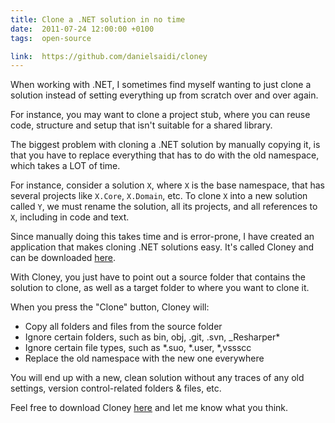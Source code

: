 ```yaml
---
title: Clone a .NET solution in no time
date:  2011-07-24 12:00:00 +0100
tags:  open-source

link:  https://github.com/danielsaidi/cloney
---
```


When working with .NET, I sometimes find myself wanting to just clone a solution instead of setting everything up from scratch over and over again.

For instance, you may want to clone a project stub, where you can reuse code, structure and setup that isn't suitable for a shared library.

The biggest problem with cloning a .NET solution by manually copying it, is that you have to replace everything that has to do with the old namespace, which takes a LOT of time. 

For instance, consider a solution `X`, where `X` is the base namespace, that has several projects like `X.Core`, `X.Domain`, etc. To clone `X` into a new solution called `Y`, we must rename the solution, all its projects, and all references to `X`, including in code and text.

Since manually doing this takes time and is error-prone, I have created an application that makes cloning .NET solutions easy. It's called Cloney and can be downloaded [here]({{page.link}}).

With Cloney, you just have to point out a source folder that contains the solution to clone, as well as a target folder to where you want to clone it. 

When you press the "Clone" button, Cloney will:

- Copy all folders and files from the source folder
- Ignore certain folders, such as bin, obj, .git, .svn, _Resharper*
- Ignore certain file types, such as *.suo, *.user, *,vssscc
- Replace the old namespace with the new one everywhere

You will end up with a new, clean solution without any traces of any old settings, version
control-related folders & files, etc.

Feel free to download Cloney [here]({{page.link}}) and let me know what you think.